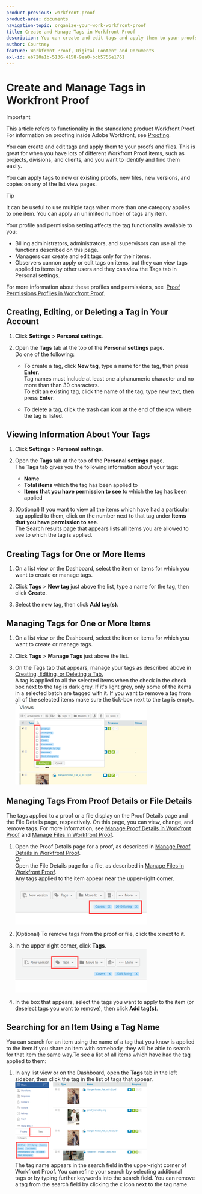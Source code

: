 ```yaml
---
product-previous: workfront-proof
product-area: documents
navigation-topic: organize-your-work-workfront-proof
title: Create and Manage Tags in Workfront Proof
description: You can create and edit tags and apply them to your proofs and files. This is great for when you have lots of different Workfront Proof items, such as projects, divisions, and clients, and you want to identify and find them easily.
author: Courtney
feature: Workfront Proof, Digital Content and Documents
exl-id: eb720a1b-5136-4158-9ea0-bcb5755e1761
---
```

# Create and Manage Tags in Workfront Proof

>[!IMPORTANT]
>
>This article refers to functionality in the standalone product Workfront Proof. For information on proofing inside Adobe Workfront, see [Proofing](../../../review-and-approve-work/proofing/proofing.md).

You can create and edit tags and apply them to your proofs and files. This is great for when you have lots of different Workfront Proof items, such as projects, divisions, and clients, and you want to identify and find them easily.&nbsp;

You can apply tags to new or existing proofs, new files, new versions, and copies on any of the list view pages.

>[!TIP]
>
>It can be useful to use multiple tags when more than one category applies to one item.&nbsp;You can apply an unlimited number of tags any item.&nbsp;

Your profile and permission setting affects the tag functionality available to you:

* Billing administrators, administrators, and supervisors can use all the functions described on this page.
* Managers&nbsp;can&nbsp;create and edit tags only for their items.
* Observers cannon apply or edit tags on items, but they can view tags applied to items by other users and they can view the Tags tab in Personal settings.

For more information about these profiles and permissions, see&nbsp; [Proof Permissions Profiles in Workfront Proof](../../../workfront-proof/wp-acct-admin/account-settings/proof-perm-profiles-in-wp.md).

## Creating, Editing, or Deleting a Tag in Your Account

1. Click **Settings** > **Personal settings**.

1. Open the **Tags** tab at the top of the **Personal settings** page.  
   Do one of the following:

   * To create a tag, click **New tag**, type a name for the tag, then press **Enter**.  
     Tag names must include at least one alphanumeric character and no more than than 30 characters.  
     To edit an existing tag, click the name of the tag, type new text, then press **Enter**.
   
   * To delete a tag, click the trash can icon at the end of the row where the tag is listed.

## Viewing Information About Your Tags

1. Click **Settings** > **Personal settings**.

1. Open the **Tags** tab at the top of the **Personal settings** page.  
   The **Tags** tab gives you the following information about your tags:

   * **Name**
   * **Total items** which the tag has been applied to
   * **Items that you have permission to see** to which the tag has been applied

1. (Optional) If you want to view all the items which have had a particular tag applied to them,&nbsp;click on the number next to that tag under **Items that you have permission to see**.  
   The Search results page that appears lists&nbsp;all items you are allowed to see to which the tag is applied.

## Creating Tags for One or More Items

1. On a list view or the Dashboard, select the item or items for which you want to create or manage tags.
1. Click **Tags** > **New tag** just above the list, type a name for the tag, then click **Create**.

1. Select the new tag, then click **Add tag(s)**.

## Managing Tags for One or More Items

1. On a list view or the Dashboard, select the item or items for which you want to create or manage tags.
1. Click **Tags** > **Manage Tags** just above the list.

1. On the Tags tab that appears, manage your tags as described above in [Creating, Editing, or Deleting a Tab.](https://support.workfront.com/knowledge/articles/115004379508/en-us?brand_id=662728&return_to=%2Fhc%2Fen-us%2Farticles%2F115004379508#CreatingEditingDeletingTag)  
   A tag is applied to all the selected items when the check in the check box next to the tag is dark grey. If it's light grey, only some of the items in a selected batch are tagged with it. If you want to remove a tag from all of the selected items make sure the tick-box next to the tag is empty.  
   ![Tags_menu_-_Dark_and_light_checks.png](assets/tags-menu---dark-and-light-checks-350x217.png)

## Managing Tags From Proof Details or File Details

The tags applied to a proof or a file display on the Proof Details page and the File Details page, respectively. On this page, you can view, change, and remove tags. For more information, see [Manage Proof Details in Workfront Proof](../../../workfront-proof/wp-work-proofsfiles/manage-your-work/manage-proof-details.md) and [Manage Files in Workfront Proof](../../../workfront-proof/wp-work-proofsfiles/manage-your-work/manage-files.md).

1. Open the Proof Details page for a proof, as described in [Manage Proof Details in Workfront Proof](../../../workfront-proof/wp-work-proofsfiles/manage-your-work/manage-proof-details.md).  
   Or  
   Open the File Details page for a file, as described in [Manage Files in Workfront Proof](../../../workfront-proof/wp-work-proofsfiles/manage-your-work/manage-files.md).  
   Any tags applied to the item appear near the upper-right corner.  
   ![Tags_on_Details_page.png](assets/tags-on-details-page-350x114.png)

1. (Optional) To remove tags from the proof or file, click the x next to it.
1. In the upper-right corner, click **Tags**.  
   ![Tags_button_on_Details_page.png](assets/tags-button-on-details-page-350x116.png)

1. In the box that appears, select the tags you want to apply to the item (or deselect tags you want to remove), then click **Add tag(s)**.

## Searching for an Item Using a Tag Name

You can search for an item using the name of a tag that you know is applied to the item.If you share an item with somebody, they will be able to search for that item the same way.To see a list of all items which have had the tag applied to them:

1. In any list view or on the Dashboard, open the **Tags** tab in the left sidebar, then click the tag in the list of tags that appear.  
   ![Searching_by_tag.png](assets/searching-by-tag-350x209.png)  
   The tag name appears in the search field in the upper-right corner of Workfront Proof. You can refine your search by selecting additional tags&nbsp;or by typing further keywords into the search field.&nbsp;You can remove a tag from the search field by clicking the x icon next to the tag name.
